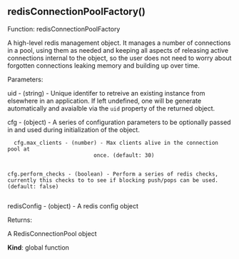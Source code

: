 <a name="redisConnectionPoolFactory"></a>

## redisConnectionPoolFactory()
<p>Function: redisConnectionPoolFactory</p>
<p>A high-level redis management object. It manages a number of connections in
a pool, using them as needed and keeping all aspects of releasing active
connections internal to the object, so the user does not need to worry about
forgotten connections leaking memory and building up over time.</p>
<p>Parameters:</p>
<p>uid - (string) - Unique identifer to retreive an existing instance from
elsewhere in an application. If left undefined, one will
be generate automatically and avaialble via the <code>uid</code>
property of the returned object.</p>
<p>cfg - (object) - A series of configuration parameters to be optionally
passed in and used during initialization of the object.</p>
<pre><code>  cfg.max_clients - (number) - Max clients alive in the connection pool at
                           once. (default: 30)

  cfg.perform_checks - (boolean) - Perform a series of redis checks,
                               currently this checks to to see if
                               blocking push/pops can be used.
                               (default: false)
</code></pre>
<p>redisConfig - (object) - A redis config object</p>
<p>Returns:</p>
<p>A RedisConnectionPool object</p>

**Kind**: global function  
